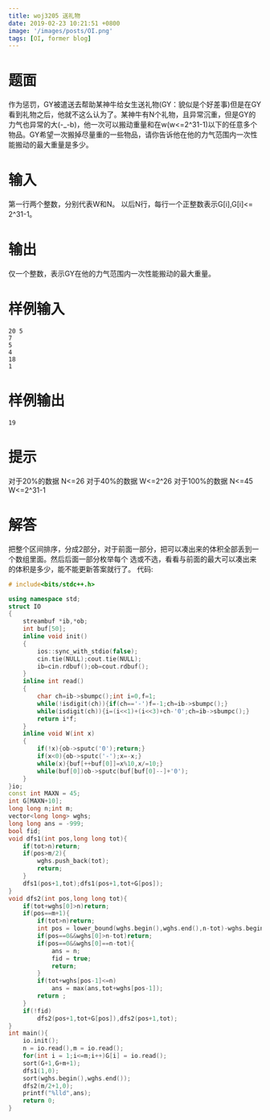 ```yaml
---
title: woj3205 送礼物
date: 2019-02-23 10:21:51 +0800
image: '/images/posts/OI.png'
tags: [OI, former blog]
---
```


# 题面
作为惩罚，GY被遣送去帮助某神牛给女生送礼物(GY：貌似是个好差事)但是在GY看到礼物之后，他就不这么认为了。某神牛有N个礼物，且异常沉重，但是GY的力气也异常的大(-_-b)，他一次可以搬动重量和在w(w<=2^31-1)以下的任意多个物品。GY希望一次搬掉尽量重的一些物品，请你告诉他在他的力气范围内一次性能搬动的最大重量是多少。
#  输入
第一行两个整数，分别代表W和N。
以后N行，每行一个正整数表示G[i],G[i]<= 2^31-1。
#  输出
仅一个整数，表示GY在他的力气范围内一次性能搬动的最大重量。
#  样例输入 
```
20 5
7
5
4
18
1
```
#  样例输出 
```
19
```
#  提示
对于20%的数据 N<=26
对于40%的数据 W<=2^26
对于100%的数据 N<=45 W<=2^31-1
# 解答
把整个区间排序，分成2部分，对于前面一部分，把可以凑出来的体积全部丢到一个数组里面。然后后面一部分枚举每个 选或不选，看看与前面的最大可以凑出来的体积是多少，能不能更新答案就行了。
代码:
```cpp
# include<bits/stdc++.h>

using namespace std;
struct IO
{
    streambuf *ib,*ob;
    int buf[50];
    inline void init()
    {
        ios::sync_with_stdio(false);
        cin.tie(NULL);cout.tie(NULL);
        ib=cin.rdbuf();ob=cout.rdbuf();
    }
    inline int read()
    {
        char ch=ib->sbumpc();int i=0,f=1;
        while(!isdigit(ch)){if(ch=='-')f=-1;ch=ib->sbumpc();}
        while(isdigit(ch)){i=(i<<1)+(i<<3)+ch-'0';ch=ib->sbumpc();}
        return i*f;
    }
    inline void W(int x)
    {
        if(!x){ob->sputc('0');return;}
        if(x<0){ob->sputc('-');x=-x;}
        while(x){buf[++buf[0]]=x%10,x/=10;}
        while(buf[0])ob->sputc(buf[buf[0]--]+'0');
    }
}io;
const int MAXN = 45;
int G[MAXN+10];
long long n;int m;
vector<long long> wghs;
long long ans = -999;
bool fid;
void dfs1(int pos,long long tot){
    if(tot>n)return;
    if(pos>m/2){
        wghs.push_back(tot);
        return;
    }
    dfs1(pos+1,tot);dfs1(pos+1,tot+G[pos]);
}
void dfs2(int pos,long long tot){
    if(tot+wghs[0]>n)return;
    if(pos==m+1){
        if(tot>n)return;
        int pos = lower_bound(wghs.begin(),wghs.end(),n-tot)-wghs.begin();
        if(pos==0&&wghs[0]>n-tot)return;
        if(pos==0&&wghs[0]==n-tot){
            ans = n;
            fid = true;
            return;
        }
        if(tot+wghs[pos-1]<=n)
            ans = max(ans,tot+wghs[pos-1]);
        return ;
    }
    if(!fid)
        dfs2(pos+1,tot+G[pos]),dfs2(pos+1,tot);
}
int main(){
    io.init();
    n = io.read(),m = io.read();
    for(int i = 1;i<=m;i++)G[i] = io.read();
    sort(G+1,G+m+1);
    dfs1(1,0);
    sort(wghs.begin(),wghs.end());
    dfs2(m/2+1,0);
    printf("%lld",ans);
    return 0;
}
```